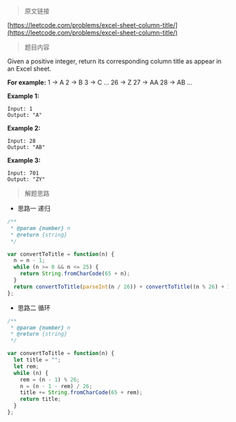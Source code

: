 > 原文链接

[https://leetcode.com/problems/excel-sheet-column-title/](https://leetcode.com/problems/excel-sheet-column-title/)

> 题目内容

Given a positive integer, return its corresponding column title as appear in an Excel sheet.

**For example:**
1 -> A
2 -> B
3 -> C
...
26 -> Z
27 -> AA
28 -> AB
...

**Example 1:**

```
Input: 1
Output: "A"
```

**Example 2:**

```
Input: 28
Output: "AB"
```

**Example 3:**

```
Input: 701
Output: "ZY"
```

> 解题思路

- 思路一
  递归

```js
/**
 * @param {number} n
 * @return {string}
 */

var convertToTitle = function(n) {
  n = n - 1;
  while (n >= 0 && n <= 25) {
    return String.fromCharCode(65 + n);
  }
  return convertToTitle(parseInt(n / 26)) + convertToTitle((n % 26) + 1);
};
```

- 思路二
  循环

```js
/**
 * @param {number} n
 * @return {string}
 */

var convertToTitle = function(n) {
  let title = "";
  let rem;
  while (n) {
    rem = (n - 1) % 26;
    n = (n - 1 - rem) / 26;
    title += String.fromCharCode(65 + rem);
    return title;
  }
};
```
